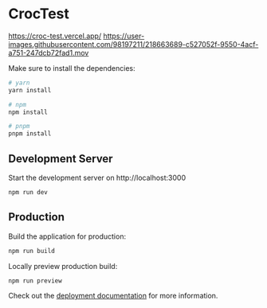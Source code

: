# CrocTest
https://croc-test.vercel.app/
https://user-images.githubusercontent.com/98197211/218663689-c527052f-9550-4acf-a751-247dcb72fad1.mov

Make sure to install the dependencies:

```bash
# yarn
yarn install

# npm
npm install

# pnpm
pnpm install
```

## Development Server

Start the development server on http://localhost:3000

```bash
npm run dev
```

## Production

Build the application for production:

```bash
npm run build
```

Locally preview production build:

```bash
npm run preview
```

Check out the [deployment documentation](https://nuxt.com/docs/getting-started/deployment) for more information.
